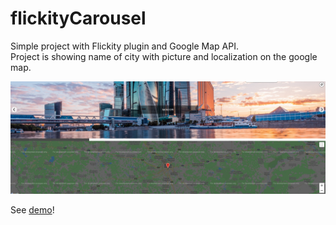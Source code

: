 # flickityCarousel

Simple project with Flickity plugin and Google Map API.  
Project is showing name of city with picture and localization on the google map.

![Project picture](/assets/map.png)

See [demo](https://cruznovsky.github.io/flickityCarousel/)!
